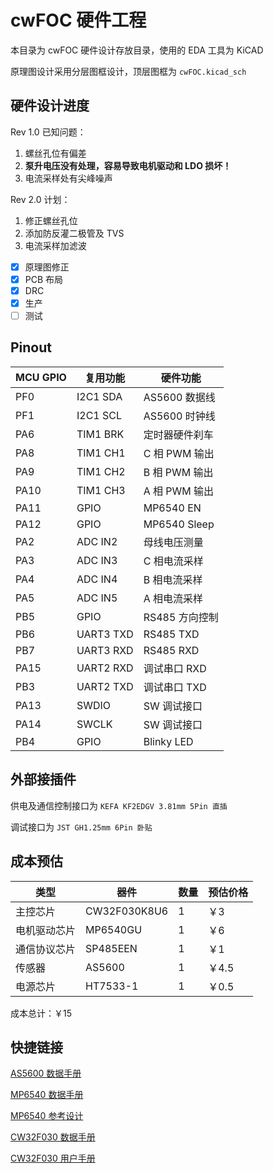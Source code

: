 # cwFOC 硬件工程

本目录为 cwFOC 硬件设计存放目录，使用的 EDA 工具为 KiCAD

原理图设计采用分层图框设计，顶层图框为 `cwFOC.kicad_sch`

## 硬件设计进度

Rev 1.0 已知问题：

1. 螺丝孔位有偏差
2. **泵升电压没有处理，容易导致电机驱动和 LDO 损坏！**
3. 电流采样处有尖峰噪声

Rev 2.0 计划：

1. 修正螺丝孔位
2. 添加防反灌二极管及 TVS
3. 电流采样加滤波

- [x] 原理图修正
- [x] PCB 布局
- [x] DRC
- [x] 生产
- [ ] 测试

## Pinout

| MCU GPIO    | 复用功能     | 硬件功能        |
| ----------- | ----------- | -------------- |
| PF0         | I2C1 SDA    | AS5600 数据线   |
| PF1         | I2C1 SCL    | AS5600 时钟线   |
| PA6         | TIM1 BRK    | 定时器硬件刹车   |
| PA8         | TIM1 CH1    | C 相 PWM 输出   |
| PA9         | TIM1 CH2    | B 相 PWM 输出   |
| PA10        | TIM1 CH3    | A 相 PWM 输出   |
| PA11        | GPIO        | MP6540 EN      |
| PA12        | GPIO        | MP6540 Sleep   |
| PA2         | ADC IN2     | 母线电压测量     |
| PA3         | ADC IN3     | C 相电流采样     |
| PA4         | ADC IN4     | B 相电流采样     |
| PA5         | ADC IN5     | A 相电流采样     |
| PB5         | GPIO        | RS485 方向控制  |
| PB6         | UART3 TXD   | RS485 TXD      |
| PB7         | UART3 RXD   | RS485 RXD      |
| PA15        | UART2 RXD   | 调试串口 RXD    |
| PB3         | UART2 TXD   | 调试串口 TXD    |
| PA13        | SWDIO       | SW 调试接口     |
| PA14        | SWCLK       | SW 调试接口     |
| PB4         | GPIO        | Blinky LED     |

## 外部接插件

供电及通信控制接口为 `KEFA KF2EDGV 3.81mm 5Pin 直插`

调试接口为 `JST GH1.25mm 6Pin 卧贴`

## 成本预估

| 类型        | 器件          | 数量 |  预估价格  |
| ----------- | ------------ | --- | --------- | 
| 主控芯片     | CW32F030K8U6 |  1  |  ￥3      | 
| 电机驱动芯片 |  MP6540GU     |  1  |  ￥6      |  
| 通信协议芯片 |  SP485EEN     |  1  |  ￥1      |  
| 传感器      |  AS5600       |  1  |  ￥4.5    |  
| 电源芯片    |  HT7533-1     |  1  |  ￥0.5    | 

成本总计：￥15

## 快捷链接

[AS5600 数据手册](../Docs/AMS-AS5600.pdf)

[MP6540 数据手册](../Docs/MP6540.pdf)

[MP6540 参考设计](../Docs/EV6540-U-00A.pdf)

[CW32F030 数据手册](../Docs/PSMCU0003.pdf)

[CW32F030 用户手册](../Docs/PSMCU0002.pdf)
